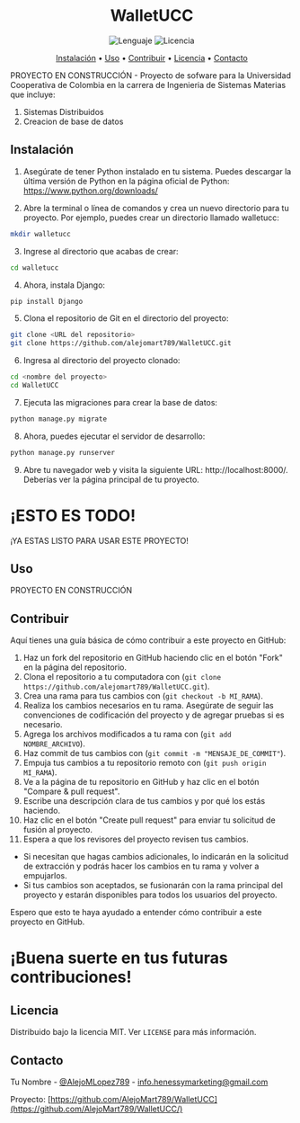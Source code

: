 <h1 align="center">WalletUCC</h1>

<p align="center">
  <img alt="Lenguaje" src="https://img.shields.io/badge/Lenguaje-Python-blue">
  <img alt="Licencia" src="https://img.shields.io/badge/Licencia-MIT-green">
</p>

<p align="center">
  <a href="#instalacion">Instalación</a> •
  <a href="#uso">Uso</a> •
  <a href="#contribuir">Contribuir</a> •
  <a href="#licencia">Licencia</a> •
  <a href="#contacto">Contacto</a>
</p>

<!-- Agregar una descripción del proyecto aquí -->
PROYECTO EN CONSTRUCCIÓN - Proyecto de sofware para la Universidad Cooperativa de Colombia en la carrera de Ingenieria de Sistemas
Materias que incluye:
1. Sistemas Distribuidos
2. Creacion de base de datos

## Instalación

<!-- Instrucciones para instalar y configurar el proyecto aquí -->
1. Asegúrate de tener Python instalado en tu sistema. Puedes descargar la última versión de Python en la página oficial de Python: https://www.python.org/downloads/

2. Abre la terminal o línea de comandos y crea un nuevo directorio para tu proyecto. Por ejemplo, puedes crear un directorio llamado walletucc:
```bash 
mkdir walletucc
```

3. Ingrese al directorio que acabas de crear:
```bash 
cd walletucc
```

4. Ahora, instala Django:
```bash 
pip install Django
```

5. Clona el repositorio de Git en el directorio del proyecto:
```bash 
git clone <URL del repositorio>
git clone https://github.com/alejomart789/WalletUCC.git
```

6. Ingresa al directorio del proyecto clonado:
```bash 
cd <nombre del proyecto>
cd WalletUCC
```

7. Ejecuta las migraciones para crear la base de datos:
```bash 
python manage.py migrate
```

8. Ahora, puedes ejecutar el servidor de desarrollo:
```bash 
python manage.py runserver
```

9. Abre tu navegador web y visita la siguiente URL: 
http://localhost:8000/. 
Deberías ver la página principal de tu proyecto.

# ¡ESTO ES TODO! 
¡YA ESTAS LISTO PARA USAR ESTE PROYECTO!

## Uso

<!-- Instrucciones para usar el proyecto aquí -->
PROYECTO EN CONSTRUCCIÓN

## Contribuir

Aquí tienes una guía básica de cómo contribuir a este proyecto en GitHub:

1. Haz un fork del repositorio en GitHub haciendo clic en el botón "Fork" en la página del repositorio.
2. Clona el repositorio a tu computadora con (`git clone https://github.com/alejomart789/WalletUCC.git`).
3. Crea una rama para tus cambios con (`git checkout -b MI_RAMA`).
4. Realiza los cambios necesarios en tu rama. 
Asegúrate de seguir las convenciones de codificación del proyecto y de agregar pruebas si es necesario.
5. Agrega los archivos modificados a tu rama con (`git add NOMBRE_ARCHIVO`).
6. Haz commit de tus cambios con (`git commit -m "MENSAJE_DE_COMMIT"`).
7. Empuja tus cambios a tu repositorio remoto con (`git push origin MI_RAMA`).
8. Ve a la página de tu repositorio en GitHub y haz clic en el botón "Compare & pull request".
9. Escribe una descripción clara de tus cambios y por qué los estás haciendo.
10. Haz clic en el botón "Create pull request" para enviar tu solicitud de fusión al proyecto.
11. Espera a que los revisores del proyecto revisen tus cambios. 
- Si necesitan que hagas cambios adicionales, lo indicarán en la solicitud de extracción y podrás hacer los cambios en tu rama y volver a empujarlos.
- Si tus cambios son aceptados, se fusionarán con la rama principal del proyecto y estarán disponibles para todos los usuarios del proyecto.

Espero que esto te haya ayudado a entender cómo contribuir a este proyecto en GitHub. 
# ¡Buena suerte en tus futuras contribuciones!

<!-- Agregar información adicional para contribuir aquí -->

## Licencia

Distribuido bajo la licencia MIT. 
Ver `LICENSE` para más información.

## Contacto

Tu Nombre - [@AlejoMLopez789](https://twitter.com/AlejoMLopez789) - info.henessymarketing@gmail.com

Proyecto: [https://github.com/AlejoMart789/WalletUCC](https://github.com/AlejoMart789/WalletUCC/)
